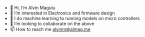 - 👋 Hi, I’m Alvin Magulu
- 👀 I’m interested in Electronics and firmware design
- 🌱 I do machine learning to running models on micro controllers
- 💞️ I’m looking to collaborate on the above
- 📫 How to reach me alvinm@almag.me

<!---
ALVINMAGULU/ALVINMAGULU is a ✨ special ✨ repository because its `README.md` (this file) appears on your GitHub profile.
You can click the Preview link to take a look at your changes.
--->
